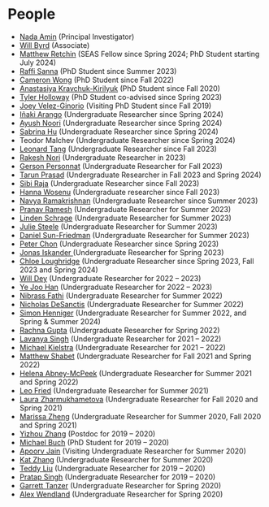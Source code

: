 # People

- [Nada Amin](http://namin.seas.harvard.edu) (Principal Investigator)
- [Will Byrd](http://webyrd.net) (Associate)
- [Matthew Retchin](https://www.mhr.ai) (SEAS Fellow since Spring 2024; PhD Student starting July 2024)
- [Raffi Sanna](https://github.com/rvs31) (PhD Student since Summer 2023)
- [Cameron Wong](https://camdar.io) (PhD Student since Fall 2022)
- [Anastasiya Kravchuk-Kirilyuk](https://akravc.github.io) (PhD Student since Fall 2020)
- [Tyler Holloway](https://github.com/htoyll) (PhD Student co-advised since Spring 2023)
- [Joey Velez-Ginorio](http://web.mit.edu/joeyv/www) (Visiting PhD Student since Fall 2019)
- [Iñaki Arango](https://github.com/inakineitor) (Undergraduate Researcher since Spring 2024)
- [Ayush Noori](https://github.com/ayushnoori) (Undergraduate Researcher since Spring 2024)
- [Sabrina Hu](https://github.com/sabrinahu) (Undergraduate Researcher since Spring 2024)
- Teodor Malchev (Undergraduate Researcher since Spring 2024)
- [Leonard Tang](https://github.com/leonardtang) (Undergraduate Researcher since Fall 2023)
- [Rakesh Nori](https://github.com/rnori-har) (Undergraduate Researcher in 2023)
- [Gerson Personnat](https://github.com/gpersonna) (Undergraduate Researcher for Fall 2023)
- [Tarun Prasad](https://github.com/mtarunp) (Undergraduate Researcher in Fall 2023 and Spring 2024)
- [Sibi Raja](https://github.com/sibiraj) (Undergraduate Researcher since Fall 2023)
- [Hanna Wosenu](https://github.com/hannawosen) (Undergraduate researcher since Fall 2023)
- [Navya Ramakrishnan](https://github.com/NavyaRamakrishna) (Undergraduate Researcher since Summer 2023)
- [Pranav Ramesh](https://github.com/pr2841) (Undergraduate Researcher for Summer 2023)
- [Linden Schrage](https://github.com/lindenschrag) (Undergraduate Researcher for Summer 2023)
- [Julie Steele](https://github.com/Julie-Steel) (Undergraduate Researcher for Summer 2023)
- [Daniel Sun-Friedman](https://github.com/dsunfriedma) (Undergraduate Researcher for Summer 2023)
- [Peter Chon](https://github.com/HelixAchao) (Undergraduate Researcher since Spring 2023)
- [Jonas Iskander ](https://github.com/jonasiskande)(Undergraduate Researcher for Spring 2023)
- [Chloe Loughridge](https://github.com/ChloeL1) (Undergraduate Researcher since Spring 2023, Fall 2023 and Spring 2024)
- [Will Dey](https://github.com/wi11de) (Undergraduate Researcher for 2022 – 2023)
- [Ye Joo Han](https://github.com/yejoo10) (Undergraduate Researcher for 2022 – 2023)
- [Nibrass Fathi](https://github.com/nibrass-fath) (Undergraduate Researcher for Summer 2022)
- [Nicholas DeSanctis](https://github.com/njd87) (Undergraduate Researcher for Summer 2022)
- [Simon Henniger](https://github.com/shennige) (Undergraduate Researcher for Summer 2022, and Spring &amp; Summer 2024)
- [Rachna Gupta](https://github.com/rachgupt) (Undergraduate Researcher for Spring 2022)
- [Lavanya Singh](https://github.com/lsingh123) (Undergraduate Researcher for 2021 – 2022)
- [Michael Kielstra](https://github.com/pmkielstr) (Undergraduate Researcher for 2021 – 2022)
- [Matthew Shabet](https://github.com/MatthewShabe) (Undergraduate Researcher for Fall 2021 and Spring 2022)
- [Helena Abney-McPeek](https://github.com/helenaa) (Undergraduate Researcher for Summer 2021 and Spring 2022)
- [Leo Fried](https://github.com/leofrie) (Undergraduate Researcher for Summer 2021)
- [Laura Zharmukhametova](https://github.com/l-zharmukhametov) (Undergraduate Researcher for Fall 2020 and Spring 2021)
- [Marissa Zheng](https://github.com/mzheng1) (Undergraduate Researcher for Summer 2020, Fall 2020 and Spring 2021)
- [Yizhou Zhang](https://cs.uwaterloo.ca/~yizhou) (Postdoc for 2019 – 2020)
- [Michael Buch](https://github.com/Michael137) (PhD Student for 2019 – 2020)
- [Apoorv Jain](https://github.com/japoorv) (Visiting Undergraduate Researcher for Summer 2020)
- [Kat Zhang](https://github.com/19kat) (Undergraduate Researcher for Summer 2020)
- [Teddy Liu](https://github.com/theodoretliu) (Undergraduate Researcher for 2019 – 2020)
- [Pratap Singh](https://github.com/pratapsingh172) (Undergraduate Researcher for 2019 – 2020)
- [Garrett Tanzer](https://github.com/gtanze) (Undergraduate Researcher for Spring 2020)
- [Alex Wendland](https://github.com/awendlan) (Undergraduate Researcher for Spring 2020)
